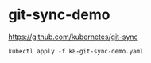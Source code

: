 # git-sync-demo
https://github.com/kubernetes/git-sync
```
kubectl apply -f k8-git-sync-demo.yaml
```
